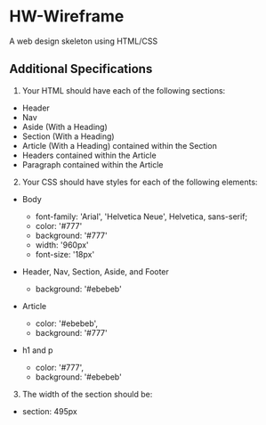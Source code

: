 # HW-Wireframe
A web design skeleton using HTML/CSS

## Additional Specifications

1. Your HTML should have each of the following sections:

* Header
* Nav
* Aside (With a Heading)
* Section (With a Heading)
* Article (With a Heading) contained within the Section
* Headers contained within the Article
* Paragraph contained within the Article


2. Your CSS should have styles for each of the following elements:

- Body

  - font-family: 'Arial', 'Helvetica Neue', Helvetica, sans-serif;
  - color: '#777'
  - background: '#777'
  - width: '960px'
  - font-size: '18px'


- Header, Nav, Section, Aside, and Footer

  - background: '#ebebeb'

- Article

  - color: '#ebebeb',
  - background: '#777'

- h1 and p

  - color: '#777',
  - background: '#ebebeb'


3. The width of the section should be:

- section: 495px